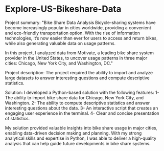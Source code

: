 # Explore-US-Bikeshare-Data
Project summary: "Bike Share Data Analysis Bicycle-sharing systems have become increasingly popular in cities worldwide, providing a convenient and eco-friendly transportation option. With the rise of information technologies, it’s now easier than ever for users to access and return bikes, while also generating valuable data on usage patterns.

In this project, I analyzed data from Motivate, a leading bike share system provider in the United States, to uncover usage patterns in three major cities: Chicago, New York City, and Washington, DC."

Project description: The project required the ability to import and analyze large datasets to answer interesting questions and compute descriptive statistics.

Solution: I developed a Python-based solution with the following features:
1- The ability to import bike share data for Chicago, New York City, and Washington.
2- The ability to compute descriptive statistics and answer interesting questions about the data.
3- An interactive script that creates an engaging user experience in the terminal.
4- Clear and concise presentation of statistics.

My solution provided valuable insights into bike share usage in major cities, enabling data-driven decision making and planning. With my strong analytical skills and expertise in Python, I was able to deliver a high-quality analysis that can help guide future developments in bike share systems.
